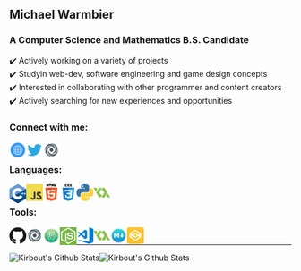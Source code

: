 ## Michael Warmbier

### A Computer Science and Mathematics B.S. Candidate

✔️ Actively working on a variety of projects </br>
✔️ Studyin web-dev, software engineering and game design concepts </br>
✔️ Interested in collaborating with other programmer and content creators </br>
✔️ Actively searching for new experiences and opportunities </br>

### Connect with me:

[<img align="left" alt="My Website" width="30px" src="icons/internet.png"/>][website]
[<img align="left" alt="Michael Warmbier on Twitter" width="30px" src="icons/twitter.png"/>][twitter]
[<img align="left" alt="Kirbout on Repl.it" width="30px" src="icons/repl.png"/>][myRepl]

</br>

### Languages:

<img align="left" alt="C++ and C languages" width="30px" src="icons/C++.png"/>
<img align="left" alt="JavaScript" width="30px" src="icons/javascript.png"/>
<img align="left" alt="HTML5" width="30px" src="icons/html.png"/>
<img align="left" alt="HCSS3" width="30px" src="icons/css.png"/>
<img align="left" alt="Python" width="30px" src="icons/python.png"/>
<img align="left" alt="Game Maker Language" width="30px" src="icons/gamemaker.png"/>

</br>

### Tools:

[<img align="left" alt="GitHub" width="30px" src="icons/github.png"/>][github]
[<img align="left" alt="Repl.it" width="30px" src="icons/repl.png"/>][repl]
[<img align="left" alt="Atom" width="30px" src="icons/atom.png"/>][atom]
[<img align="left" alt="Node" width="30px" src="icons/node.png"/>][node]
[<img align="left" alt="Visual Studio" width="30px" src="icons/visual-studio.png"/>][visualstudio]
[<img align="left" alt="Game Maker Studio 2" width="30px" src="icons/gamemaker.png"/>][gamemaker]
[<img align="left" alt="Markdown" width="30px" src="icons/Markdown.png"/>][markdown]
[<img align="left" alt="Codepen" width="30px" src="icons/Codepen.png"/>][codepen]
</br>

---

<img align="left" alt="Kirbout's Github Stats" src="https://github-readme-stats.vercel.app/api/top-langs?username=MichaelWarmbier&show_icons=true&locale=en&layout=compact&theme=react"/>
<img align="left" alt="Kirbout's Github Stats" src="https://github-readme-stats.vercel.app/api?username=michaelwarmbier&show_icons=true&locale=en&theme=react"/>

[website]: http://michaelwarmbier.com
[twitter]: https://twitter.com/MichaelWarmbier
[youtube]: https://www.youtube.com/channel/UC1HP88o4kwLze82F2KDPoVw
[myRepl]: https://replit.com/@Kirbout

[github]: https://github.com/
[repl]: ttps://replit.com/
[atom]: https://atom.io/
[node]: https://nodejs.org/en/
[visualstudio]: https://code.visualstudio.com/
[gamemaker]: https://www.yoyogames.com/en/gamemaker
[markdown]: https://www.markdownguide.org/
[codepen]: https://codepen.io/


